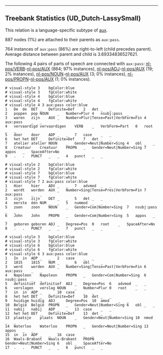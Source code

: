 

--------------------------------------------------------------------------------

## Treebank Statistics (UD_Dutch-LassySmall)

This relation is a language-specific subtype of [aux]().

887 nodes (1%) are attached to their parents as `aux:pass`.

764 instances of `aux:pass` (86%) are right-to-left (child precedes parent).
Average distance between parent and child is 3.69334836527621.

The following 4 pairs of parts of speech are connected with `aux:pass`: [nl-pos/VERB]()-[nl-pos/AUX]() (864; 97% instances), [nl-pos/ADJ]()-[nl-pos/AUX]() (19; 2% instances), [nl-pos/NOUN]()-[nl-pos/AUX]() (3; 0% instances), [nl-pos/PROPN]()-[nl-pos/AUX]() (1; 0% instances).


~~~ conllu
# visual-style 3	bgColor:blue
# visual-style 3	fgColor:white
# visual-style 4	bgColor:blue
# visual-style 4	fgColor:white
# visual-style 4 3 aux:pass	color:blue
1	De	de	DET	_	Definite=Def	2	det	_	_
2	poppen	pop	NOUN	_	Number=Plur	4	nsubj:pass	_	_
3	waren	zijn	AUX	_	Number=Plur|Tense=Past|VerbForm=Fin	4	aux:pass	_	_
4	vervaardigd	vervaardigen	VERB	_	VerbForm=Part	0	root	_	_
5	door	door	ADP	_	_	7	case	_	_
6	het	het	DET	_	Definite=Def	7	det	_	_
7	atelier	atelier	NOUN	_	Gender=Neut|Number=Sing	4	obl	_	_
8	Creatuur	Creatuur	PROPN	_	Gender=Neut|Number=Sing	7	appos	_	SpaceAfter=No
9	.	.	PUNCT	_	_	4	punct	_	_

~~~


~~~ conllu
# visual-style 2	bgColor:blue
# visual-style 2	fgColor:white
# visual-style 7	bgColor:blue
# visual-style 7	fgColor:white
# visual-style 7 2 aux:pass	color:blue
1	Hier	hier	ADV	_	_	7	advmod	_	_
2	wordt	worden	AUX	_	Number=Sing|Tense=Pres|VerbForm=Fin	7	aux:pass	_	_
3	zijn	zijn	DET	_	_	5	det	_	_
4	eerste	één	NUM	_	_	5	nummod	_	_
5	zoon	zoon	NOUN	_	Gender=Com|Number=Sing	7	nsubj:pass	_	_
6	John	John	PROPN	_	Gender=Com|Number=Sing	5	appos	_	_
7	geboren	geboren	ADJ	_	Degree=Pos	0	root	_	SpaceAfter=No
8	.	.	PUNCT	_	_	7	punct	_	_

~~~


~~~ conllu
# visual-style 3	bgColor:blue
# visual-style 3	fgColor:white
# visual-style 6	bgColor:blue
# visual-style 6	fgColor:white
# visual-style 6 3 aux:pass	color:blue
1	In	in	ADP	_	_	2	case	_	_
2	1815	1815	NUM	_	_	6	obl	_	_
3	werd	worden	AUX	_	Number=Sing|Tense=Past|VerbForm=Fin	6	aux:pass	_	_
4	Napoleon	Napoleon	PROPN	_	Gender=Com|Number=Sing	6	nsubj:pass	_	_
5	definitief	definitief	ADJ	_	Degree=Pos	6	advmod	_	_
6	verslagen	verslag	NOUN	_	Number=Plur	0	root	_	_
7	in	in	ADP	_	_	10	case	_	_
8	het	het	DET	_	Definite=Def	10	det	_	_
9	huidige	huidig	ADJ	_	Degree=Pos	10	amod	_	_
10	België	België	PROPN	_	Gender=Neut|Number=Sing	6	obl	_	_
11	nabij	nabij	ADP	_	_	13	case	_	_
12	het	het	DET	_	Definite=Def	13	det	_	_
13	plaatsje	plaats	NOUN	_	Gender=Neut|Number=Sing	10	nmod	_	_
14	Waterloo	Waterloo	PROPN	_	Gender=Neut|Number=Sing	13	appos	_	_
15	in	in	ADP	_	_	16	case	_	_
16	Waals-Brabant	Waals-Brabant	PROPN	_	Gender=Neut|Number=Sing	6	obl	_	SpaceAfter=No
17	.	.	PUNCT	_	_	6	punct	_	_

~~~


